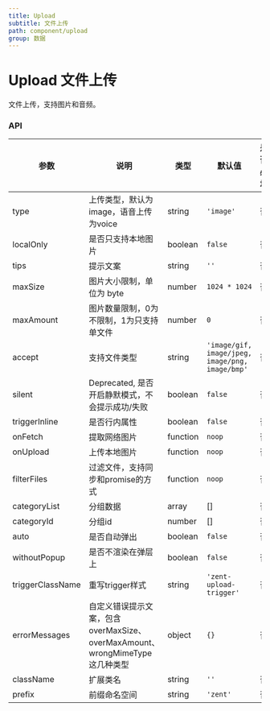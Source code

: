 ```yaml
---
title: Upload
subtitle: 文件上传
path: component/upload
group: 数据
---
```


# Upload 文件上传

文件上传，支持图片和音频。

### API

| 参数 | 说明 | 类型 | 默认值 | 是否必填 |
|------|------|------|--------|--------|
| type | 上传类型，默认为image，语音上传为voice | string | `'image'` | 否 |
| localOnly | 是否只支持本地图片 | boolean | `false` | 否 |
| tips | 提示文案 | string | `''` | 否 |
| maxSize | 图片大小限制，单位为 byte | number | `1024 * 1024` | 否 |
| maxAmount | 图片数量限制，0为不限制，1为只支持单文件 | number | `0` | 否 |
| accept | 支持文件类型 | string | `'image/gif, image/jpeg, image/png, image/bmp'` | 否 |
| silent | Deprecated, 是否开启静默模式，不会提示成功/失败 | boolean | `false` | 否 |
| triggerInline | 是否行内属性 | boolean | `false` | 否 |
| onFetch | 提取网络图片 | function | `noop` | 否 |
| onUpload | 上传本地图片 | function | `noop` | 否 |
| filterFiles | 过滤文件，支持同步和promise的方式 | function | `noop` | 否 |
| categoryList | 分组数据 | array | [] | 否 |
| categoryId | 分组id | number | [] | 否 |
| auto | 是否自动弹出 | boolean | `false` | 否 |
| withoutPopup | 是否不渲染在弹层上 | boolean | `false` | 否 |
| triggerClassName | 重写trigger样式 | string | `'zent-upload-trigger'` | 否 |
| errorMessages | 自定义错误提示文案，包含 overMaxSize、overMaxAmount、wrongMimeType 这几种类型 | object | `{}` | 否 |
| className | 扩展类名 | string | `''` | 否 |
| prefix | 前缀命名空间 | string | `'zent'` | 否 |
